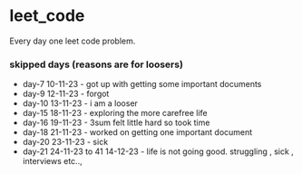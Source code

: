 # leet_code
Every day one leet code problem.
### skipped days (reasons are for loosers)

* day-7 10-11-23 - got up with getting some important documents
* day-9 12-11-23 - forgot
* day-10 13-11-23 - i am a looser
* day-15 18-11-23 - exploring the more carefree life
* day-16 19-11-23 - 3sum felt little hard so took time
* day-18 21-11-23 - worked on getting one important document
* day-20 23-11-23 - sick
* day-21 24-11-23 to 41 14-12-23 - life is not going good. struggling , sick , interviews etc..,
